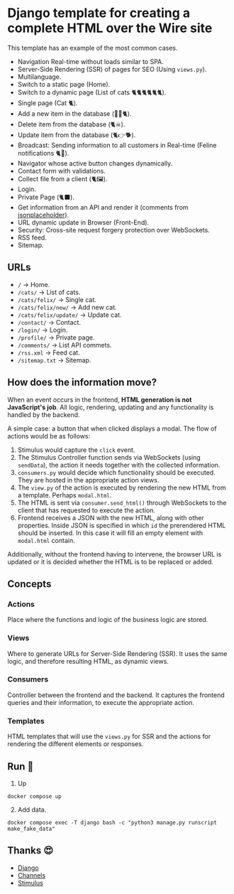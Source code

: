 # Django template for creating a complete HTML over the Wire site

This template has an example of the most common cases.

- Navigation Real-time without loads similar to SPA.
- Server-Side Rendering (SSR) of pages for SEO (Using `views.py`).
- Multilanguage.
- Switch to a static page (Home).
- Switch to a dynamic page (List of cats 🐈🐈🐈🐈🐈🐈).
- Single page (Cat 🐈).
- Add a new item in the database (👶🏻🐈).
- Delete item from the database (🐈☠).
- Update item from the database (🐈👉🐕).
- Broadcast: Sending information to all customers in Real-time (Feline notifications 🐈📢).
- Navigator whose active button changes dynamically.
- Contact form with validations.
- Collect file from a client (🐈🖼️).
- Login.
- Private Page (🐈‍⬛).
- Get information from an API and render it (comments from [jsonplaceholder](https://jsonplaceholder.typicode.com/)).
- URL dynamic update in Browser (Front-End).
- Security: Cross-site request forgery protection over WebSockets.
- RSS feed.
- Sitemap.

## URLs

- `/` -> Home.
- `/cats/` -> List of cats. 
- `/cats/felix/` -> Single cat.
- `/cats/felix/new/` -> Add new cat.
- `/cats/felix/update/` -> Update cat.
- `/contact/` -> Contact.
- `/login/` -> Login.
- `/profile/` -> Private page.
- `/comments/` -> List API commets.
- `/rss.xml` -> Feed cat.
- `/sitemap.txt` -> Sitemap.

## How does the information move?

When an event occurs in the frontend, **HTML generation is not JavaScript's job**. All logic, rendering, updating and any functionality is handled by the backend.

A simple case: a button that when clicked displays a modal. The flow of actions would be as follows:

1. Stimulus would capture the `click` event.
2. The Stimulus Controller function sends via WebSockets (using `sendData`), the action it needs together with the collected information. 
3. `consumers.py` would decide which functionality should be executed. They are hosted in the appropriate action views.
4. The `view.py` of the action is executed by rendering the new HTML from a template. Perhaps `modal.html`.
5. The HTML is sent via `consumer.send_html()` through WebSockets to the client that has requested to execute the action.
6. Frontend receives a JSON with the new HTML, along with other properties. Inside JSON is specified in which `id` the prerendered HTML should be inserted. In this case it will fill an empty element with `modal.html` contain.

Additionally, without the frontend having to intervene, the browser URL is updated or it is decided whether the HTML is to be replaced or added.

## Concepts

### Actions

Place where the functions and logic of the business logic are stored.

### Views

Where to generate URLs for Server-Side Rendering (SSR). It uses the same logic, and therefore resulting HTML, as dynamic views.

### Consumers

Controller between the frontend and the backend. It captures the frontend queries and their information, to execute the appropriate action. 

### Templates

HTML templates that will use the `views.py` for SSR and the actions for rendering the different elements or responses.

## Run 🏃

1. Up

```
docker compose up
```

2. Add data. 

```
docker compose exec -T django bash -c "python3 manage.py runscript make_fake_data"
```

## Thanks 😍

- [Django](https://www.djangoproject.com/)
- [Channels](https://channels.readthedocs.io/en/stable/)
- [Stimulus](https://stimulus.hotwired.dev/)
